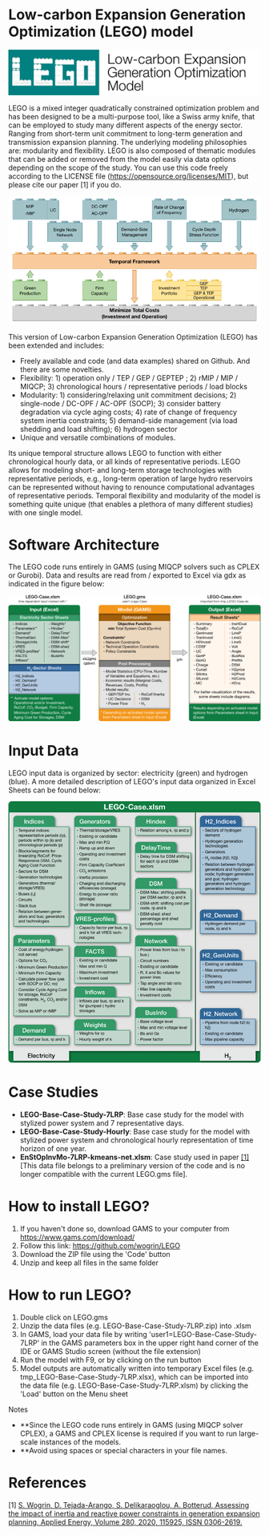 # Low-carbon Expansion Generation Optimization (LEGO) model

![LEGO's architecture.](Figures/LEGO_Logo.png)

LEGO is a mixed integer quadratically constrained optimization problem and has been designed to be a multi-purpose tool, like a Swiss army knife, that can be employed to study many different aspects of the energy sector. Ranging from short-term unit commitment to long-term generation and transmission expansion planning. The underlying modeling philosophies are: modularity and flexibility. LEGO is also composed of thematic modules that can be added or removed from the model easily via data options depending on the scope of the study. You can use this code freely according to the LICENSE file (https://opensource.org/licenses/MIT), but please cite our paper [1] if you do.

![LEGO's architecture.](Figures/LEGO_Module.png)

This version of Low-carbon Expansion Generation Optimization (LEGO) has been extended and includes:
* Freely available and code (and data examples) shared on Github. And there are some novelties.
* Flexibility:  1) operation only / TEP / GEP / GEPTEP ; 2) rMIP / MIP / MIQCP; 3) chronological hours / representative periods / load blocks
* Modularity:   1) considering/relaxing unit commitment decisions; 2) single-node / DC-OPF / AC-OPF (SOCP); 3) consider battery degradation via cycle aging costs; 4) rate of change of frequency system inertia constraints; 5) demand-side management (via load shedding and load shifting); 6) hydrogen sector
* Unique and versatile combinations of modules.

Its unique temporal structure allows LEGO to function with either chronological hourly data, or all kinds of representative periods. LEGO allows for modeling short- and long-term storage technologies with representative periods, e.g., long-term operation of large hydro reservoirs can be represented without having to renounce computational advantages of representative periods. Temporal flexibility and modularity of the model is something quite unique (that enables a plethora of many different studies) with one single model.

# Software Architecture
The LEGO code runs entirely in GAMS (using MIQCP solvers such as CPLEX or Gurobi). Data and results are read from / exported to Excel via gdx as indicated in the figure below:

![LEGO's architecture.](Figures/LEGO_SoftwareArchitecture.png)

# Input Data
LEGO input data is organized by sector: electricity (green) and hydrogen (blue). A more detailed description of LEGO's input data organized in Excel Sheets can be found below:

![LEGO's architecture.](Figures/LEGO_InputSheets.png)

# Case Studies
* **LEGO-Base-Case-Study-7LRP**: Base case study for the model with stylized power system and 7 representative days.
* **LEGO-Base-Case-Study-Hourly**: Base case study for the model with stylized power system and chronological hourly representation of time horizon of one year.
* **EnStOpInvMo-7LRP-kmeans-net.xlsm**: Case study used in paper [[1]](https://doi.org/10.1016/j.apenergy.2020.115925) [This data file belongs to a preliminary version of the code and is no longer compatible with the current LEGO.gms file].


# How to install LEGO?
1) If you haven't done so, download GAMS to your computer from https://www.gams.com/download/
2)	Follow this link: https://github.com/wogrin/LEGO
3)	Download the ZIP file using the 'Code' button
4)	Unzip and keep all files in the same folder
  
# How to run LEGO?
1)	Double click on LEGO.gms
2) Unzip the data files (e.g. LEGO-Base-Case-Study-7LRP.zip) into .xlsm 
3) In GAMS, load your data file by writing 'user1=LEGO-Base-Case-Study-7LRP' in the GAMS parameters box in the upper right hand corner of the IDE or GAMS Studio screen (without the file extension)
4) Run the model with F9, or by clicking on the run button
5) Model outputs are automatically written into temporary Excel files (e.g. tmp_LEGO-Base-Case-Study-7LRP.xlsx), which can be imported into the data file (e.g. LEGO-Base-Case-Study-7LRP.xlsm) by clicking the 'Load' button on the Menu sheet

Notes
* **Since the LEGO code runs entirely in GAMS (using MIQCP solver CPLEX), a GAMS and CPLEX license is required if you want to run large-scale instances of the models.
* **Avoid using spaces or special characters in your file names. 

# References
[1] [S. Wogrin, D. Tejada-Arango, S. Delikaraoglou, A. Botterud, Assessing the impact of inertia and reactive power constraints in generation expansion planning, Applied Energy,
Volume 280, 2020, 115925, ISSN 0306-2619.](https://doi.org/10.1016/j.apenergy.2020.115925)
